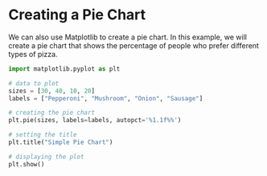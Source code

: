 # Creating a Pie Chart

We can also use Matplotlib to create a pie chart. In this example, we will create a pie chart that shows the percentage of people who prefer different types of pizza.

```python
import matplotlib.pyplot as plt

# data to plot
sizes = [30, 40, 10, 20]
labels = ["Pepperoni", "Mushroom", "Onion", "Sausage"]

# creating the pie chart
plt.pie(sizes, labels=labels, autopct='%1.1f%%')

# setting the title
plt.title("Simple Pie Chart")

# displaying the plot
plt.show()
```
